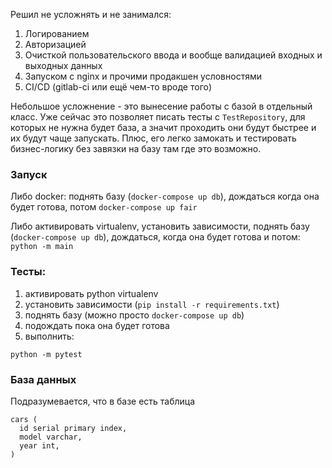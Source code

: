 Решил не усложнять и не занимался:
1. Логированием
2. Авторизацией
3. Очисткой пользовательского ввода и вообще валидацией входных и выходных данных
4. Запуском с nginx и прочими продакшен условностями
5. CI/CD (gitlab-ci или ещё чем-то вроде того)


Небольшое усложнение - это вынесение работы с базой в отдельный класс.
Уже сейчас это позволяет писать тесты с `TestRepository`, для которых не нужна будет
база, а значит проходить они будут быстрее и их будут чаще запускать. 
Плюс, его легко замокать и тестировать бизнес-логику 
без завязки на базу там где это возможно.


### Запуск 
Либо docker: поднять базу (`docker-compose up db`), дождаться когда она будет готова, потом `docker-compose up fair`

Либо активировать virtualenv, установить зависимости, поднять базу (`docker-compose up db`), 
дождаться, когда она будет готова и потом: `python -m main`


### Тесты:
1. активировать python virtualenv
2. установить зависимости (`pip install -r requirements.txt`)
3. поднять базу (можно просто `docker-compose up db`)
4. подождать пока она будет готова
5. выполнить:
```
python -m pytest
```

### База данных
Подразумевается, что в базе есть таблица
```
cars (
  id serial primary index,
  model varchar,
  year int,
)
```
